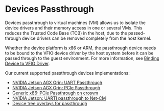 <!--
    Copyright 2022-2024 TII (SSRC) and the Ghaf contributors
    SPDX-License-Identifier: CC-BY-SA-4.0
-->

# Devices Passthrough

Devices passthrough to virtual machines (VM) allows us to isolate the device drivers 
and their memory access in one or several VMs. This reduces the Trusted Code Base (TCB) in the host, due to the passed-through device drivers can be removed completely from the host kernel.

Whether the device platform is x86 or ARM, the passthrough device needs to be bound to the VFIO device driver by the host system before it can be passed through to the guest environment. For more information, see [Binding Device to VFIO Driver](vfio.md).


Our current supported passthrough devices implementations:
- [NVIDIA Jetson AGX Orin: UART Passthrough](nvidia_agx_pt_uart.md)
- [NVIDIA Jetson AGX Orin: PCIe Passthrough](nvidia_agx_pt_pcie.md)
- [Generic x86: PCIe Passthrough on crosvm](x86_pcie_crosvm.md)
- [NVIDIA Jetson: UARTI passthrough to Net-CM](nvidia_uarti_net_vm.md)
- [Device tree overlays for passthrough](device_tree_overlays_pt.md)
